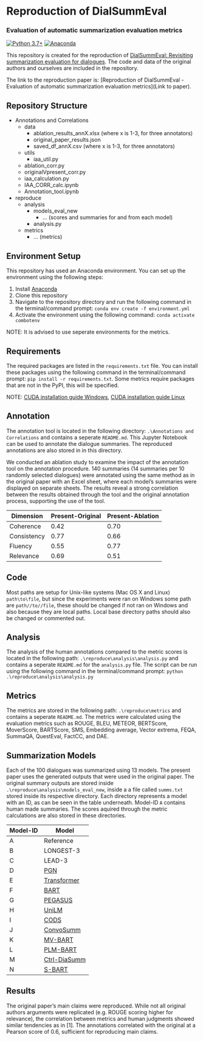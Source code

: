# Reproduction of DialSummEval  
### Evaluation of automatic summarization evaluation metrics

[![Python 3.7+](https://img.shields.io/badge/python-3.8-blue.svg)](https://www.python.org/downloads/release/python-380/) [![Anaconda](https://anaconda.org/conda-forge/terraform-provider-github/badges/version.svg)](https://docs.anaconda.com/anaconda/install/)

This repository is created for the reproduction of [DialSummEval: Revisiting summarization evaluation for dialogues](https://aclanthology.org/2022.naacl-main.418). The code and data of the original authors and ourselves are included in the repository. 

The link to the reproduction paper is: [Reproduction of DialSummEval - Evaluation of automatic summarization evaluation metrics](Link to paper).

## Repository Structure

- Annotations and Correlations
    - data
        - ablation_results_annX.xlsx (where x is 1-3, for three annotators)
        - original_paper_results.json
        - saved_df_annX.csv (where x is 1-3, for three annotators)
    - utils
        - iaa_util.py
    - ablation_corr.py
    - originalVpresent_corr.py
    - iaa_calculation.py
    - IAA_CORR_calc.ipynb
    - Annotation_tool.ipynb
- reproduce
    - analysis
        - models_eval_new
            - ... (scores and summaries for and from each model)
        - analysis.py
    - metrics
        - ... (metrics)
       

## Environment Setup

This repository has used an Anaconda environment. You can set up the environment using the following steps:

1. Install [Anaconda](https://docs.anaconda.com/anaconda/install/)
2. Clone this repository
3. Navigate to the repository directory and run the following command in the terminal/command prompt: `conda env create -f environment.yml`
4. Activate the environment using the following command: `conda activate combotenv`

NOTE: It is advised to use seperate environments for the metrics.

## Requirements

The required packages are listed in the `requirements.txt` file. You can install these packages using the following command in the terminal/command prompt: `pip install -r requirements.txt`. Some metrics require packages that are not in the PyPI, this will be specified.

NOTE: [CUDA installation guide Windows](https://docs.nvidia.com/cuda/cuda-installation-guide-microsoft-windows/), [CUDA installation guide Linux](https://docs.nvidia.com/cuda/cuda-installation-guide-linux/index.html)

## Annotation

The annotation tool is located in the following directory: `.\Annotations and Correlations` and contains a seperate `README.md`. This Jupyter Notebook can be used to annotate the dialogue summaries. The reproduced annotations are also stored in in this directory.

We conducted an ablation study to examine the impact of the annotation tool on the annotation procedure. 140 summaries (14 summaries per 10 randomly selected dialogues) were annotated using the same method as in the original paper with an Excel sheet, where each model’s summaries were displayed on separate sheets. The results reveal a strong correlation between the results obtained through the tool and the original annotation process, supporting the use of the tool.

| Dimension | Present-Original | Present-Ablation |
|-----------|------------------|------------------|
| Coherence | 0.42             | 0.70             |
| Consistency | 0.77             | 0.66             |
| Fluency | 0.55             | 0.77             |
| Relevance | 0.69             | 0.51             |

## Code

Most paths are setup for Unix-like systems (Mac OS X and Linux) `path\to\file`, but since the experiments were ran on Windows some path are `path//to//file`, these should be changed if not ran on Windows and also because they are local paths. Local base directory paths should also be changed or commented out.

## Analysis

The analysis of the human annotations compared to the metric scores is located in the following path: `.\reproduce\analysis\analysis.py` and contains a seperate `README.md` for the `analysis.py` file. The script can be run using the following command in the terminal/command prompt: `python .\reproduce\analysis\analysis.py`

## Metrics

The metrics are stored in the following path: `.\reproduce\metrics` and contains a seperate `README.md`. The metrics were calculated using the evaluation metrics such as ROUGE, BLEU, METEOR, BERTScore, MoverScore, BARTScore, SMS, Embedding average, Vector extrema, FEQA, SummaQA, QuestEval, FactCC, and DAE.

## Summarization Models

Each of the 100 dialogues was summarized using 13 models. The present paper uses the generated outputs that were used in the original paper. The original summary outputs are stored inside `.\reproduce\analysis\models_eval_new`, inside a a file called `summs.txt` stored inside its respective directory. Each directory represents a model with an ID, as can be seen in the table underneath. Model-ID `A` contains human made summaries. The scores aquired through the metric calculations are also stored in these directories.

| Model-ID | Model        |
|----------|--------------|
|   A      | Reference|
|   B      | LONGEST-3|
|   C      | LEAD-3|
|   D      | [PGN](https://doi.org/10.18653/v1/P17-1099)|
|   E      | [Transformer](https://proceedings.neurips.cc/paper/2017/file/3f5ee243547dee91fbd053c1c4a845aa-Paper.pdf)|
|   F      | [BART](https://doi.org/10.18653/v1/2020.acl-main.703)|
|   G      | [PEGASUS](https://arxiv.org/pdf/1912.08777.pdf)|
|   H      | [UniLM](https://proceedings.neurips.cc/paper/2019/file/c20bb2d9a50d5ac1f713f8b34d9aac5a-Paper.pdf)|
|   I      | [CODS](https://doi.org/10.18653/v1/2021.findings-acl.454)|
|   J      | [ConvoSumm](https://doi.org/10.18653/v1/2021.acl-long.535)|
|   K      | [MV-BART](https://doi.org/10.18653/v1/2020.emnlp-main.336)|
|   L      | [PLM-BART](https://doi.org/10.18653/v1/2021.acl-long.117)|
|   M      | [Ctrl-DiaSumm](https://aclanthology.org/2021.emnlp-main.8/)|
|   N      | [S-BART](https://aclanthology.org/2021.naacl-main.109/)|


## Results

The original paper’s main claims were reproduced. While not all original authors arguments were replicated (e.g. ROUGE scoring higher for relevance), the correlation between metrics and human judgments showed similar tendencies as in [1]. The annotations correlated with the original at a Pearson score of 0.6, sufficient for reproducing main claims.





